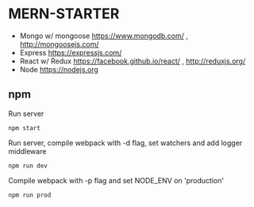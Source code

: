 # MERN-STARTER
- Mongo w/ mongoose https://www.mongodb.com/ , http://mongoosejs.com/
- Express https://expressjs.com/
- React w/ Redux https://facebook.github.io/react/ , http://reduxjs.org/
- Node https://nodejs.org

## npm
Run server
```npm
npm start
```

Run server, compile webpack with -d flag, set watchers and add logger middleware
```npm
npm run dev
```

Compile webpack with -p flag and set NODE_ENV on 'production'
```npm
npm run prod
```